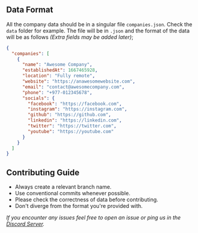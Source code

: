 <h2>Data Format</h2>

All the company data should be in a singular file `companies.json`. Check the `data` folder for example.
The file will be in `.json` and the format of the data will be as follows _(Extra fields may be added later)_;

```json
{
  "companies": [
    {
      "name": "Awesome Company",
      "establishedAt": 1667465928,
      "location": "Fully remote",
      "website": "https://anawesomewebsite.com",
      "email": "contact@awesomecompany.com",
      "phone": "+977-012345678",
      "socials": {
        "facebook": "https://facebook.com",
        "instagram": "https://instagram.com",
        "github": "https://github.com",
        "linkedin": "https://linkedin.com",
        "twitter": "https://twitter.com",
        "youtube": "https://youtube.com"
      }
    }
  ]
}
```

<h2>Contributing Guide</h2>

- Always create a relevant branch name.
- Use conventional commits whenever possible.
- Please check the correctness of data before contributing.
- Don't diverge from the format you're provided with.

_If you encounter any issues feel free to open an issue or ping us in the [Discord Server](http://discord.gg/7jwZaa8WDr)._
